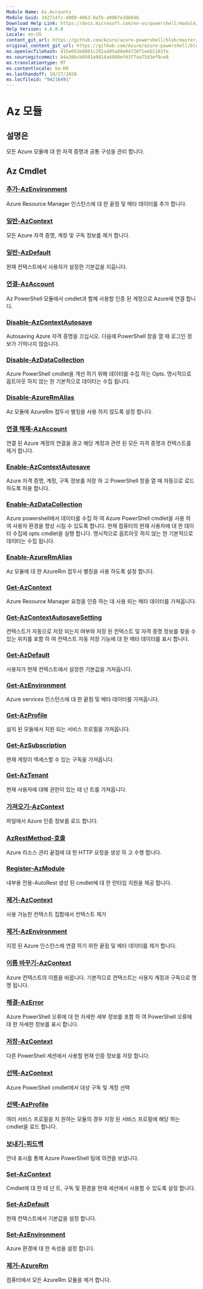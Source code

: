 ```yaml
---
Module Name: Az.Accounts
Module Guid: 342714fc-4009-4863-8afb-a9067e3db04b
Download Help Link: https://docs.microsoft.com/en-us/powershell/module/az.accounts
Help Version: 4.6.0.0
Locale: en-US
content_git_url: https://github.com/Azure/azure-powershell/blob/master/src/Accounts/Accounts/help/Az.Accounts.md
original_content_git_url: https://github.com/Azure/azure-powershell/blob/master/src/Accounts/Accounts/help/Az.Accounts.md
ms.openlocfilehash: d15e053e8801c292add5a80e04726f1eeb1181fe
ms.sourcegitcommit: b4a38bcb0501a9016a4998efd377aa75d3ef9ce8
ms.translationtype: MT
ms.contentlocale: ko-KR
ms.lasthandoff: 10/27/2020
ms.locfileid: "94216491"
---
```

# Az 모듈
## 설명은
모든 Azure 모듈에 대 한 자격 증명과 공통 구성을 관리 합니다.

## Az Cmdlet
### [추가-AzEnvironment](Add-AzEnvironment.md)
Azure Resource Manager 인스턴스에 대 한 끝점 및 메타 데이터를 추가 합니다.

### [일반-AzContext](Clear-AzContext.md)
모든 Azure 자격 증명, 계정 및 구독 정보를 제거 합니다.

### [일반-AzDefault](Clear-AzDefault.md)
현재 컨텍스트에서 사용자가 설정한 기본값을 지웁니다.

### [연결-AzAccount](Connect-AzAccount.md)
Az PowerShell 모듈에서 cmdlet과 함께 사용할 인증 된 계정으로 Azure에 연결 합니다.

### [Disable-AzContextAutosave](Disable-AzContextAutosave.md)
Autosaving Azure 자격 증명을 끄십시오.  다음에 PowerShell 창을 열 때 로그인 정보가 기억나지 않습니다.

### [Disable-AzDataCollection](Disable-AzDataCollection.md)
Azure PowerShell cmdlet을 개선 하기 위해 데이터를 수집 하는 Opts. 명시적으로 옵트아웃 하지 않는 한 기본적으로 데이터는 수집 됩니다.

### [Disable-AzureRmAlias](Disable-AzureRmAlias.md)
Az 모듈에 AzureRm 접두사 별칭을 사용 하지 않도록 설정 합니다.

### [연결 해제-AzAccount](Disconnect-AzAccount.md)
연결 된 Azure 계정의 연결을 끊고 해당 계정과 관련 된 모든 자격 증명과 컨텍스트를 제거 합니다.

### [Enable-AzContextAutosave](Enable-AzContextAutosave.md)
Azure 자격 증명, 계정, 구독 정보를 저장 하 고 PowerShell 창을 열 때 자동으로 로드 하도록 허용 합니다. 

### [Enable-AzDataCollection](Enable-AzDataCollection.md)
Azure powershell에서 데이터를 수집 하 여 Azure PowerShell cmdlet을 사용 하 여 사용자 환경을 향상 시킬 수 있도록 합니다. 현재 컴퓨터의 현재 사용자에 대 한 데이터 수집에 opts cmdlet을 실행 합니다. 명시적으로 옵트아웃 하지 않는 한 기본적으로 데이터는 수집 됩니다.

### [Enable-AzureRmAlias](Enable-AzureRmAlias.md)
Az 모듈에 대 한 AzureRm 접두사 별칭을 사용 하도록 설정 합니다.

### [Get-AzContext](Get-AzContext.md)
Azure Resource Manager 요청을 인증 하는 데 사용 되는 메타 데이터를 가져옵니다.

### [Get-AzContextAutosaveSetting](Get-AzContextAutosaveSetting.md)
컨텍스트가 자동으로 저장 되는지 여부와 저장 된 컨텍스트 및 자격 증명 정보를 찾을 수 있는 위치를 포함 하 여 컨텍스트 자동 저장 기능에 대 한 메타 데이터를 표시 합니다.

### [Get-AzDefault](Get-AzDefault.md)
사용자가 현재 컨텍스트에서 설정한 기본값을 가져옵니다.

### [Get-AzEnvironment](Get-AzEnvironment.md)
Azure services 인스턴스에 대 한 끝점 및 메타 데이터를 가져옵니다.

### [Get-AzProfile](Get-AzProfile.md)
설치 된 모듈에서 지원 되는 서비스 프로필을 가져옵니다.

### [Get-AzSubscription](Get-AzSubscription.md)
현재 계정이 액세스할 수 있는 구독을 가져옵니다.

### [Get-AzTenant](Get-AzTenant.md)
현재 사용자에 대해 권한이 있는 테 넌 트를 가져옵니다.

### [가져오기-AzContext](Import-AzContext.md)
파일에서 Azure 인증 정보를 로드 합니다.

### [AzRestMethod-호출](Invoke-AzRestMethod.md)
Azure 리소스 관리 끝점에 대 한 HTTP 요청을 생성 하 고 수행 합니다.

### [Register-AzModule](Register-AzModule.md)
내부용 전용-AutoRest 생성 된 cmdlet에 대 한 런타임 지원을 제공 합니다.

### [제거-AzContext](Remove-AzContext.md)
사용 가능한 컨텍스트 집합에서 컨텍스트 제거

### [제거-AzEnvironment](Remove-AzEnvironment.md)
지정 된 Azure 인스턴스에 연결 하기 위한 끝점 및 메타 데이터를 제거 합니다.

### [이름 바꾸기-AzContext](Rename-AzContext.md)
Azure 컨텍스트의 이름을 바꿉니다.  기본적으로 컨텍스트는 사용자 계정과 구독으로 명명 됩니다.

### [해결-AzError](Resolve-AzError.md)
Azure PowerShell 오류에 대 한 자세한 세부 정보를 포함 하 여 PowerShell 오류에 대 한 자세한 정보를 표시 합니다.

### [저장-AzContext](Save-AzContext.md)
다른 PowerShell 세션에서 사용할 현재 인증 정보를 저장 합니다.

### [선택-AzContext](Select-AzContext.md)
Azure PowerShell cmdlet에서 대상 구독 및 계정 선택

### [선택-AzProfile](Select-AzProfile.md)
여러 서비스 프로필을 지 원하는 모듈의 경우 지정 된 서비스 프로필에 해당 하는 cmdlet을 로드 합니다.

### [보내기-피드백](Send-Feedback.md)
안내 표시를 통해 Azure PowerShell 팀에 의견을 보냅니다.

### [Set-AzContext](Set-AzContext.md)
Cmdlet에 대 한 테 넌 트, 구독 및 환경을 현재 세션에서 사용할 수 있도록 설정 합니다.

### [Set-AzDefault](Set-AzDefault.md)
현재 컨텍스트에서 기본값을 설정 합니다.

### [Set-AzEnvironment](Set-AzEnvironment.md)
Azure 환경에 대 한 속성을 설정 합니다.

### [제거-AzureRm](Uninstall-AzureRm.md)
컴퓨터에서 모든 AzureRm 모듈을 제거 합니다.

